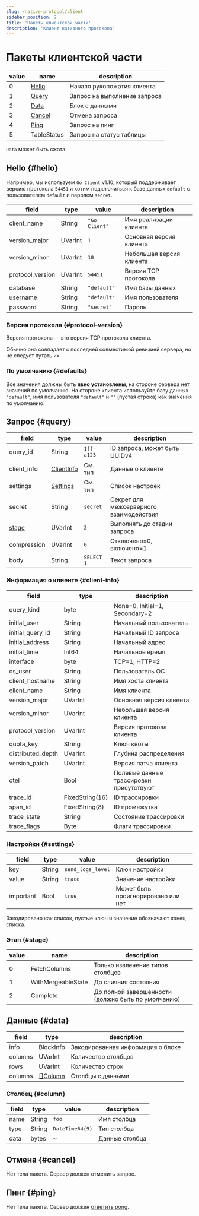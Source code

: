 ```yaml
---
slug: /native-protocol/client
sidebar_position: 2
title: 'Пакеты клиентской части'
description: 'Клиент нативного протокола'
---
```



# Пакеты клиентской части

| value | name              | description            |
|-------|-------------------|------------------------|
| 0     | [Hello](#hello)   | Начало рукопожатия клиента |
| 1     | [Query](#query)   | Запрос на выполнение запроса |
| 2     | [Data](#data)     | Блок с данными        |
| 3     | [Cancel](#cancel) | Отмена запроса        |
| 4     | [Ping](#ping)     | Запрос на пинг       |
| 5     | TableStatus       | Запрос на статус таблицы |

`Data` может быть сжата.

## Hello {#hello}

Например, мы используем `Go Client` v1.10, который поддерживает версию протокола `54451` и хотим подключиться к базе данных `default` с пользователем `default` и паролем `secret`.

| field            | type    | value         | description                |
|------------------|---------|---------------|----------------------------|
| client_name      | String  | `"Go Client"` | Имя реализации клиента     |
| version_major    | UVarInt | `1`           | Основная версия клиента    |
| version_minor    | UVarInt | `10`          | Небольшая версия клиента   |
| protocol_version | UVarInt | `54451`       | Версия TCP протокола      |
| database         | String  | `"default"`   | Имя базы данных           |
| username         | String  | `"default"`   | Имя пользователя           |
| password         | String  | `"secret"`    | Пароль                    |

### Версия протокола {#protocol-version}

Версия протокола — это версия TCP протокола клиента.

Обычно она совпадает с последней совместимой ревизией сервера, но не следует путать их.

### По умолчанию {#defaults}

Все значения должны быть **явно установлены**, на стороне сервера нет значений по умолчанию.
На стороне клиента используйте базу данных `"default"`, имя пользователя `"default"` и `""` (пустая строка) как значения по умолчанию.

## Запрос {#query}

| field           | type                       | value      | description               |
|-----------------|----------------------------|------------|---------------------------|
| query_id        | String                     | `1ff-a123` | ID запроса, может быть UUIDv4   |
| client_info     | [ClientInfo](#client-info) | См. тип    | Данные о клиенте         |
| settings        | [Settings](#settings)      | См. тип    | Список настроек          |
| secret          | String                     | `secret`   | Секрет для межсерверного взаимодействия       |
| [stage](#stage) | UVarInt                    | `2`        | Выполнять до стадии запроса |
| compression     | UVarInt                    | `0`        | Отключено=0, включено=1     |
| body            | String                     | `SELECT 1` | Текст запроса            |

### Информация о клиенте {#client-info}

| field             | type            | description                    |
|-------------------|-----------------|--------------------------------|
| query_kind        | byte            | None=0, Initial=1, Secondary=2 |
| initial_user      | String          | Начальный пользователь         |
| initial_query_id  | String          | Начальный ID запроса           |
| initial_address   | String          | Начальный адрес                |
| initial_time      | Int64           | Начальное время                |
| interface         | byte            | TCP=1, HTTP=2                  |
| os_user           | String          | Пользователь ОС                |
| client_hostname   | String          | Имя хоста клиента              |
| client_name       | String          | Имя клиента                    |
| version_major     | UVarInt         | Основная версия клиента        |
| version_minor     | UVarInt         | Небольшая версия клиента       |
| protocol_version  | UVarInt         | Версия протокола клиента      |
| quota_key         | String          | Ключ квоты                    |
| distributed_depth | UVarInt         | Глубина распределения          |
| version_patch     | UVarInt         | Версия патча клиента          |
| otel              | Bool            | Полевые данные трассировки присутствуют  |
| trace_id          | FixedString(16) | ID трассировки                 |
| span_id           | FixedString(8)  | ID промежутка                  |
| trace_state       | String          | Состояние трассировки          |
| trace_flags       | Byte            | Флаги трассировки              |

### Настройки {#settings}

| field     | type   | value             | description           |
|-----------|--------|-------------------|-----------------------|
| key       | String | `send_logs_level` | Ключ настройки        |
| value     | String | `trace`           | Значение настройки     |
| important | Bool   | `true`            | Может быть проигнорировано или нет |

Закодировано как список, пустые ключ и значение обозначают конец списка.

### Этап {#stage}

| value | name               | description                                 |
|-------|--------------------|---------------------------------------------|
| 0     | FetchColumns       | Только извлечение типов столбцов           |
| 1     | WithMergeableState | До слияния состояния                        |
| 2     | Complete           | До полной завершенности (должно быть по умолчанию) |

## Данные {#data}

| field   | type                | description        |
|---------|---------------------|--------------------|
| info    | BlockInfo           | Закодированная информация о блоке |
| columns | UVarInt             | Количество столбцов      |
| rows    | UVarInt             | Количество строк         |
| columns | [[]Column](#column) | Столбцы с данными  |

### Столбец {#column}

| field | type   | value           | description |
|-------|--------|-----------------|-------------|
| name  | String | `foo`           | Имя столбца |
| type  | String | `DateTime64(9)` | Тип столбца |
| data  | bytes  | ~               | Данные столбца |

## Отмена {#cancel}

Нет тела пакета. Сервер должен отменить запрос.

## Пинг {#ping}

Нет тела пакета. Сервер должен [ответить pong](./server.md#pong).
